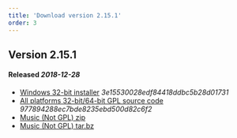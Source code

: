 ```yaml
---
title: 'Download version 2.15.1'
order: 3
---
```

## Version 2.15.1 
#### Released _2018-12-28_

- [Windows 32-bit installer](https://github.com/the3dfxdude/7kaa/releases/download/v2.15.1/7kaa-install-win32-2.15.1.exe) _3e15530028edf84418ddbc5b28d01731_
- [All platforms 32-bit/64-bit GPL source code](https://github.com/the3dfxdude/7kaa/releases/download/v2.15.1/7kaa-2.15.1.tar.xz) _977894288ec7bde8235ebd500d82c6f2_
- [Music (Not GPL) zip](https://www.7kfans.com/downloads/7kaa-music-2.15.zip)
- [Music (Not GPL) tar.bz](https://www.7kfans.com/downloads/7kaa-music-2.15.tar.bz2)
